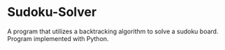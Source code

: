 # Sudoku-Solver
A program that utilizes a backtracking algorithm to solve a sudoku board. Program implemented with Python. 
